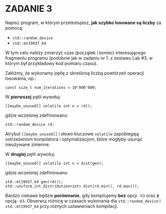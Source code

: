 # ZADANIE 3

Napisz program, w którym przetestujesz, **jak szybko losowane są liczby** za pomocą:
- `std::random_device`
- `std::mt19937_64`

W tym celu należy zmierzyć czas (początek i koniec) interesującego fragmentu programu (podobnie jak w zadaniu nr 1. z zestawu Lab #3, w którym był przykładowy kod pomiaru czasu).

Załóżmy, że wykonamy pętlę z określoną liczbą powtórzeń operacji losowania, np.:

    const size_t num_iterations = 10'000'000;

W **pierwszej** pętli wywołuj:

    [[maybe_unused]] volatile int n = rd();

gdzie wcześniej zdefiniowano:

    std::random_device rd;

Atrybut `[[maybe_unused]]` i słowo kluczowe `volatile` zapobiegają ostrzeżeniom kompilatora i optymalizacjom, które mogłyby usunąć nieużywane zmienne.

W **drugiej** pętli wywołuj:

    [[maybe_unused]] volatile int n = dist(gen);

gdzie wcześniej zdefiniowano:

    std::mt19937_64 gen(rd());
    std::uniform_int_distribution<int> dist(rd.min(), rd.max());

Bardzo ciekawe będzie **porównanie**, gdy kompilujemy **bez** opcji `-O3` oraz **z** opcją `-O3`.
Obserwuj różnicę w czasach wykonania dla `std::random_device` i `std::mt19937_64` przy różnych ustawieniach kompilacji.
